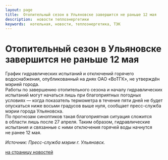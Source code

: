 ```yaml
---
layout: page
title:  Отопительный сезон в Ульяновске завершится не раньше 12 мая
description:  новости теплоэнергетики
keywords:  котельная, новости, теплоэнергетика, ТЭК
---
```


# Отопительный сезон в Ульяновске завершится не раньше 12 мая

График гидравлических испытаний и отключений горячего водоснабжения,
опубликованный на днях ОАО «ВоТГК», не утверждён мэрией города.  
Работы по завершению отопительного сезона и началу гидравлических испытаний
могут начаться лишь при благоприятных погодных условиях — когда показатель
термометра в течение пяти дней не будет опускаться ниже восьми градусов выше
нуля, сообщает пресс-служба мэрии города Ульяновска.  
По прогнозам синоптиков такая благоприятная ситуация сложится в области лишь
после 27 апреля. Таким образом, гидравлические испытания и связанные с ними
отключения горячей воды начнутся не ранее 12 мая.

_Источник: Пресс-служба мэрии г. Ульяновск._

[на страницу новостей](/news.shtml)

